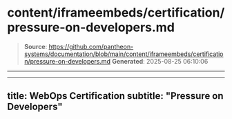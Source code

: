 # content/iframeembeds/certification/pressure-on-developers.md

> **Source**: https://github.com/pantheon-systems/documentation/blob/main/content/iframeembeds/certification/pressure-on-developers.md
> **Generated**: 2025-08-25 06:10:06

---

---
title: WebOps Certification
subtitle: "Pressure on Developers"
---

<Partial file="certification-guide/pressure-on-developers.md" />
